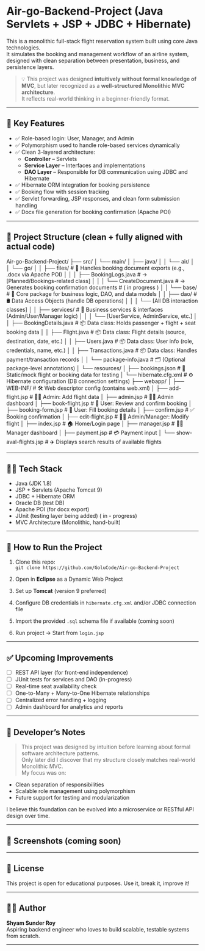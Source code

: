 # Air-go-Backend-Project (Java Servlets + JSP + JDBC + Hibernate)

This is a monolithic full-stack flight reservation system built using core Java technologies.  
It simulates the booking and management workflow of an airline system, designed with clean separation between presentation, business, and persistence layers.

> 💡 This project was designed **intuitively without formal knowledge of MVC**, but later recognized as a **well-structured Monolithic MVC architecture**.  
> It reflects real-world thinking in a beginner-friendly format.

---

## 📌 Key Features

- ✅ Role-based login: User, Manager, and Admin
- ✅ Polymorphism used to handle role-based services dynamically
- ✅ Clean 3-layered architecture:
  - **Controller** – Servlets
  - **Service Layer** – Interfaces and implementations
  - **DAO Layer** – Responsible for DB communication using JDBC and Hibernate
- ✅ Hibernate ORM integration for booking persistence
- ✅ Booking flow with session tracking
- ✅ Servlet forwarding, JSP responses, and clean form submission handling
- ✅ Docx file generation for booking confirmation (Apache POI)

---

## 📂 Project Structure (clean + fully aligned with actual code)

Air-go-Backend-Project/
├── src/
│ └── main/
│ ├── java/
│ │ └── air/
│ │ └── go/
│ │ ├── files/ # 📄 Handles booking document exports (e.g., .docx via Apache POI)
│ │ │ ├── BookingLogs.java # → [Planned/Bookings-related class]
│ │ │ └── CreateDocument.java # → Generates booking confirmation documents # ( in progress )
│ │ └── base/ # 🧱 Core package for business logic, DAO, and data models
│ │ ├── dao/ # 🛢 Data Access Objects (handle DB operations)
│ │ │ └── [All DB interaction classes]
│ │ ├── services/ # 🔌 Business services & interfaces (Admin/User/Manager logic)
│ │ │ └── [UserService, AdminService, etc.]
│ │ ├── BookingDetails.java # 📦 Data class: Holds passenger + flight + seat booking data
│ │ ├── Flight.java # 📦 Data class: Flight details (source, destination, date, etc.)
│ │ ├── Users.java # 📦 Data class: User info (role, credentials, name, etc.)
│ │ ├── Transactions.java # 📦 Data class: Handles payment/transaction records
│ │ └── package-info.java # 🗂️ (Optional package-level annotations)
│ └── resources/
│ ├── bookings.json # 📄 Static/mock flight or booking data for testing
│ └── hibernate.cfg.xml # ⚙️ Hibernate configuration (DB connection settings)
├── webapp/
│ ├── WEB-INF/ # 🛠 Web descriptor config (contains web.xml)
│ ├── add-flight.jsp # 🧑‍✈️ Admin: Add flight data
│ ├── admin.jsp # 🧑‍✈️ Admin dashboard
│ ├── book-flight.jsp # 👤 User: Review and confirm booking
│ ├── booking-form.jsp # 👤 User: Fill booking details
│ ├── confirm.jsp # ✅ Booking confirmation
│ ├── edit-flight.jsp # 🧑‍✈️ Admin/Manager: Modify flight
│ ├── index.jsp # 🏠 Home/Login page
│ ├── manager.jsp # 🧑‍💼 Manager dashboard
│ ├── payment.jsp # 💳 Payment input
│ └── show-aval-flights.jsp # ✈️ Displays search results of available flights

---

## 🧑‍💻 Tech Stack

- Java (JDK 1.8)
- JSP + Servlets (Apache Tomcat 9)
- JDBC + Hibernate ORM
- Oracle DB (test DB)
- Apache POI (for docx export)
- JUnit (testing layer being added) ( in - progress)
- MVC Architecture (Monolithic, hand-built)

---

## 🚀 How to Run the Project

1. Clone this repo:  
   `git clone https://github.com/GoluCode/Air-go-Backend-Project`

2. Open in **Eclipse** as a Dynamic Web Project

3. Set up **Tomcat** (version 9 preferred)

4. Configure DB credentials in `hibernate.cfg.xml` and/or JDBC connection file

5. Import the provided `.sql` schema file if available (coming soon)

6. Run project → Start from `login.jsp`

---

## ✅ Upcoming Improvements

- [ ] REST API layer (for front-end independence)
- [ ] JUnit tests for services and DAO (in-progress)
- [ ] Real-time seat availability check
- [ ] One-to-Many + Many-to-One Hibernate relationships
- [ ] Centralized error handling + logging
- [ ] Admin dashboard for analytics and reports

---

## 🧠 Developer’s Notes

> This project was designed by intuition before learning about formal software architecture patterns.  
> Only later did I discover that my structure closely matches real-world Monolithic MVC.  
> My focus was on:
- Clean separation of responsibilities
- Scalable role management using polymorphism
- Future support for testing and modularization

I believe this foundation can be evolved into a microservice or RESTful API design over time.

---

## 📸 Screenshots (coming soon)

---

## 📄 License

This project is open for educational purposes. Use it, break it, improve it!

---

## 🙋‍♂️ Author

**Shyam Sunder Roy**  
Aspiring backend engineer who loves to build scalable, testable systems from scratch.

---







